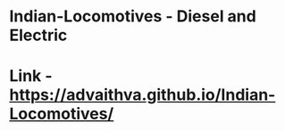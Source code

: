 # Indian-Locomotives - Diesel and Electric   
# Link - https://advaithva.github.io/Indian-Locomotives/  
